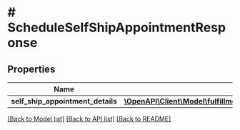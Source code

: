 # # ScheduleSelfShipAppointmentResponse

## Properties

Name | Type | Description | Notes
------------ | ------------- | ------------- | -------------
**self_ship_appointment_details** | [**\OpenAPI\Client\Model\fulfillment\inbound\v2024_03_20\SelfShipAppointmentDetails**](SelfShipAppointmentDetails.md) |  |

[[Back to Model list]](../../README.md#models) [[Back to API list]](../../README.md#endpoints) [[Back to README]](../../README.md)
